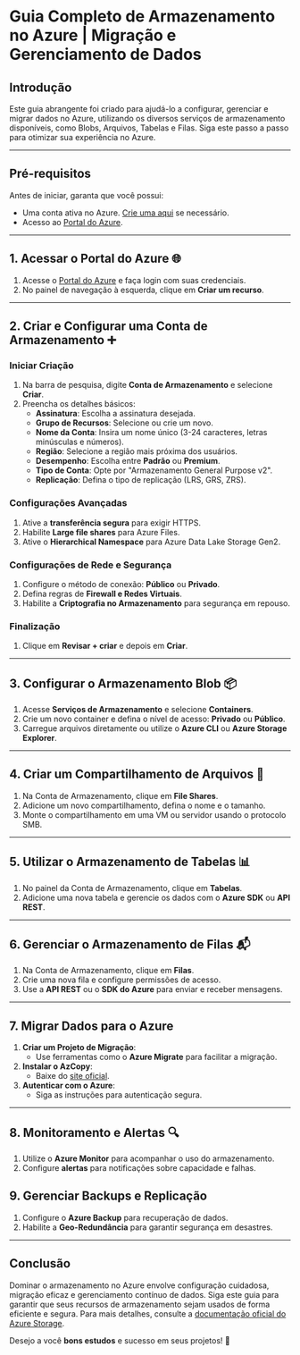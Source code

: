 # Guia Completo de Armazenamento no Azure | Migração e Gerenciamento de Dados

## Introdução

Este guia abrangente foi criado para ajudá-lo a configurar, gerenciar e migrar dados no Azure, utilizando os diversos serviços de armazenamento disponíveis, como Blobs, Arquivos, Tabelas e Filas. Siga este passo a passo para otimizar sua experiência no Azure.

---

## Pré-requisitos

Antes de iniciar, garanta que você possui:

- Uma conta ativa no Azure. [Crie uma aqui](https://azure.microsoft.com/free/) se necessário.
- Acesso ao [Portal do Azure](https://portal.azure.com/).

---

## 1. Acessar o Portal do Azure 🌐

1. Acesse o [Portal do Azure](https://portal.azure.com/) e faça login com suas credenciais.
2. No painel de navegação à esquerda, clique em **Criar um recurso**.

---

## 2. Criar e Configurar uma Conta de Armazenamento ➕

### Iniciar Criação

1. Na barra de pesquisa, digite **Conta de Armazenamento** e selecione **Criar**.
2. Preencha os detalhes básicos:
   - **Assinatura**: Escolha a assinatura desejada.
   - **Grupo de Recursos**: Selecione ou crie um novo.
   - **Nome da Conta**: Insira um nome único (3-24 caracteres, letras minúsculas e números).
   - **Região**: Selecione a região mais próxima dos usuários.
   - **Desempenho**: Escolha entre **Padrão** ou **Premium**.
   - **Tipo de Conta**: Opte por "Armazenamento General Purpose v2".
   - **Replicação**: Defina o tipo de replicação (LRS, GRS, ZRS).

### Configurações Avançadas

1. Ative a **transferência segura** para exigir HTTPS.
2. Habilite **Large file shares** para Azure Files.
3. Ative o **Hierarchical Namespace** para Azure Data Lake Storage Gen2.

### Configurações de Rede e Segurança

1. Configure o método de conexão: **Público** ou **Privado**.
2. Defina regras de **Firewall e Redes Virtuais**.
3. Habilite a **Criptografia no Armazenamento** para segurança em repouso.

### Finalização

1. Clique em **Revisar + criar** e depois em **Criar**.

---

## 3. Configurar o Armazenamento Blob 📦

1. Acesse **Serviços de Armazenamento** e selecione **Containers**.
2. Crie um novo container e defina o nível de acesso: **Privado** ou **Público**.
3. Carregue arquivos diretamente ou utilize o **Azure CLI** ou **Azure Storage Explorer**.

---

## 4. Criar um Compartilhamento de Arquivos 📁

1. Na Conta de Armazenamento, clique em **File Shares**.
2. Adicione um novo compartilhamento, defina o nome e o tamanho.
3. Monte o compartilhamento em uma VM ou servidor usando o protocolo SMB.

---

## 5. Utilizar o Armazenamento de Tabelas 📊

1. No painel da Conta de Armazenamento, clique em **Tabelas**.
2. Adicione uma nova tabela e gerencie os dados com o **Azure SDK** ou **API REST**.

---

## 6. Gerenciar o Armazenamento de Filas 📬

1. Na Conta de Armazenamento, clique em **Filas**.
2. Crie uma nova fila e configure permissões de acesso.
3. Use a **API REST** ou o **SDK do Azure** para enviar e receber mensagens.

---

## 7. Migrar Dados para o Azure

1. **Criar um Projeto de Migração**:
   - Use ferramentas como o **Azure Migrate** para facilitar a migração.
2. **Instalar o AzCopy**:
   - Baixe do [site oficial](https://docs.microsoft.com/azure/storage/common/storage-use-azcopy-v10).
3. **Autenticar com o Azure**:
   - Siga as instruções para autenticação segura.

---

## 8. Monitoramento e Alertas 🔍

1. Utilize o **Azure Monitor** para acompanhar o uso do armazenamento.
2. Configure **alertas** para notificações sobre capacidade e falhas.

## 9. Gerenciar Backups e Replicação

1. Configure o **Azure Backup** para recuperação de dados.
2. Habilite a **Geo-Redundância** para garantir segurança em desastres.

---

## Conclusão

Dominar o armazenamento no Azure envolve configuração cuidadosa, migração eficaz e gerenciamento contínuo de dados. Siga este guia para garantir que seus recursos de armazenamento sejam usados de forma eficiente e segura. Para mais detalhes, consulte a [documentação oficial do Azure Storage](https://docs.microsoft.com/azure/storage/).

Desejo a você **bons estudos** e sucesso em seus projetos! 🚀